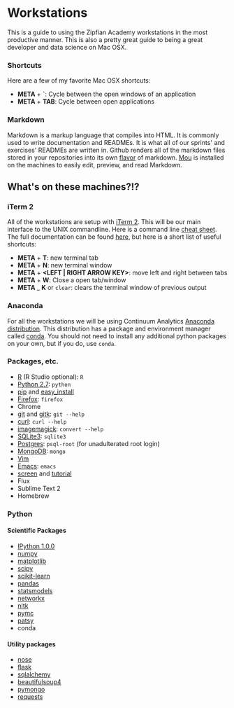 # Workstations

This is a guide to using the Zipfian Academy workstations in the most productive manner.  This is also a pretty great guide to being a great developer and data science on Mac OSX.

### Shortcuts

Here are a few of my favorite Mac OSX shortcuts:

* __META__ + __`__: Cycle between the open windows of an application
* __META__ + __TAB__: Cycle between open applications


### Markdown

Markdown is a markup language that compiles into HTML.  It is commonly used to write documentation and READMEs.  It is what all of our sprints' and exercises' READMEs are written in.  Github renders all of the markdown files stored in your repositories into its own [flavor](https://help.github.com/articles/github-flavored-markdown) of markdown. [Mou](http://mouapp.com/) is installed on the machines to easily edit, preview, and read Markdown.

## What's on these machines?!?

### iTerm 2

All of the workstations are setup with [iTerm 2](http://www.iterm2.com/#/section/home).  This will be our main interface to the UNIX commandline.  Here is a command line [cheat sheet](http://register.pythonbootcamp.info/preparation/command-line-help).  The full documentation can be found [here](http://www.iterm2.com/#/section/documentation), but here is a short list of useful shortcuts:

* __META__ + __T__: new terminal tab
* __META__ + __N__: new terminal window
* __META__ + __<LEFT | RIGHT ARROW KEY>__: move left and right between tabs
* __META__ + __W__: Close a open tab/window   
* __META__ _ __K__ or `clear`: clears the terminal window of previous output

### Anaconda

For all the workstations we will be using Continuum Analytics [Anaconda distribution](https://store.continuum.io/cshop/anaconda/).  This distribution has a package and environment manager called [conda](http://docs.continuum.io/conda/).  You should not need to install any additional python packages on your own, but if you do, use `conda`. 

### Packages, etc.

* [R](http://www.r-project.org/) (R Studio optional): `R`
* [Python 2.7](http://docs.python.org/2.7/): `python`
* [pip](https://pypi.python.org/pypi/pip) and [easy_install](http://pythonhosted.org/distribute/easy_install.html)
* [Firefox](http://www.mozilla.org/en-US/firefox/fx/): `firefox`
* Chrome
* [git](http://git-scm.com/) and [gitk](http://lostechies.com/joshuaflanagan/2010/09/03/use-gitk-to-understand-git/): `git --help`
* [curl](http://curl.haxx.se/): `curl --help`
* [imagemagick](http://www.imagemagick.org/script/index.php): `convert --help`
* [SQLite3](http://www.sqlite.org/): `sqlite3`
* [Postgres](http://www.postgresql.org/): `psql-root` (for unadulterated root login)
* [MongoDB](http://www.mongodb.org/): `mongo`
* [Vim](http://www.vim.org/)
* [Emacs](http://www.gnu.org/software/emacs/): `emacs`
* [screen](http://www.gnu.org/software/screen/) and [tutorial](http://kb.iu.edu/data/acuy.html)
* Flux
* Sublime Text 2
* Homebrew

### Python

#### Scientific Packages
* [IPython 1.0.0](http://ipython.org/)
* [numpy](http://www.numpy.org/)
* [matplotlib](http://matplotlib.org/)
* [scipy](http://www.scipy.org/)
* [scikit-learn](http://scikit-learn.org/stable/)
* [pandas](http://pandas.pydata.org/)
* [statsmodels](http://statsmodels.sourceforge.net/)
* [networkx](http://networkx.github.io/)
* [nltk](http://nltk.org/)
* [pymc](http://pymc-devs.github.io/pymc/)
* [patsy](http://patsy.readthedocs.org/en/latest/overview.html)
* conda

#### Utility packages
* [nose](http://nose.readthedocs.org/en/latest/)
* [flask](http://flask.pocoo.org/)
* [sqlalchemy](http://www.sqlalchemy.org/)
* [beautifulsoup4](http://www.crummy.com/software/BeautifulSoup/)
* [pymongo](http://api.mongodb.org/python/current/)
* [requests](http://docs.python-requests.org/en/latest/)
